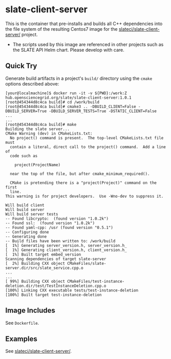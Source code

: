 # slate-client-server

This is the container that pre-installs and builds all C++ dependencies into the file system of the resulting Centos7 image for the [slateci/slate-client-server/](https://github.com/slateci/slate-client-server) project.

* The scripts used by this image are referenced in other projects such as the SLATE API Helm chart. Please develop with care.

## Quick Try

Generate build artifacts in a project's `build/` directory using the `cmake` options described above:

```shell
[your@localmachine]$ docker run -it -v ${PWD}:/work:Z hub.opensciencegrid.org/slate/slate-client-server:1.0.1
[root@454344d8c4ca build]# cd /work/build
[root@454344d8c4ca build]# cmake3 .. -DBUILD_CLIENT=False -DBUILD_SERVER=True -DBUILD_SERVER_TESTS=True -DSTATIC_CLIENT=False
...
...
[root@454344d8c4ca build]# make
Building the slate server...
CMake Warning (dev) in CMakeLists.txt:
  No project() command is present.  The top-level CMakeLists.txt file must
  contain a literal, direct call to the project() command.  Add a line of
  code such as

    project(ProjectName)

  near the top of the file, but after cmake_minimum_required().

  CMake is pretending there is a "project(Project)" command on the first
  line.
This warning is for project developers.  Use -Wno-dev to suppress it.

Will build client
Will build server
Will build server tests
-- Found libcrypto:  (found version "1.0.2k")
-- Found ssl:  (found version "1.0.2k")
-- Found yaml-cpp: /usr (found version "0.5.1")
-- Configuring done
-- Generating done
-- Build files have been written to: /work/build
[  1%] Generating server_version.h, server_version.h_
[  1%] Generating client_version.h, client_version.h_
[  1%] Built target embed_version
Scanning dependencies of target slate-server
[  2%] Building CXX object CMakeFiles/slate-server.dir/src/slate_service.cpp.o
...
...
[ 99%] Building CXX object CMakeFiles/test-instance-deletion.dir/test/TestInstanceDeletion.cpp.o
[100%] Linking CXX executable tests/test-instance-deletion
[100%] Built target test-instance-deletion
```
## Image Includes

See `Dockerfile`.

## Examples

See [slateci/slate-client-server/](https://github.com/slateci/slate-client-server).
